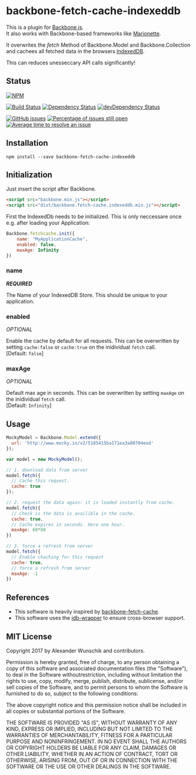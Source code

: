 # backbone-fetch-cache-indexeddb

This is a plugin for [Backbone.js](http://backbonejs.org/). <br>
It also works with Backbone-based frameworks like [Marionette](http://marionettejs.com/).

It overwrites the *fetch* Method of Backbone.Model and Backbone.Collection and cachees all fetched data in the browsers [IndexedDB](https://www.w3.org/TR/IndexedDB/).

This can reduces unesseccary API calls significantly!

## Status

[![NPM](https://nodei.co/npm/backbone-fetch-cache-indexeddb.png?downloads=true&downloadRank=true)](https://nodei.co/npm/backbone-fetch-cache-indexeddb/)

[![Build Status](https://travis-ci.org/mojoaxel/backbone-fetch-cache-indexeddb.svg?branch=master)](https://travis-ci.org/mojoaxel/backbone-fetch-cache-indexeddb)
[![Dependency Status](https://david-dm.org/mojoaxel/backbone-fetch-cache-indexeddb/status.svg)](https://david-dm.org/mojoaxel/backbone-fetch-cache-indexeddb)
[![devDependency Status](https://david-dm.org/mojoaxel/backbone-fetch-cache-indexeddb/dev-status.svg)](https://david-dm.org/mojoaxel/backbone-fetch-cache-indexeddb?type=dev)

[![GitHub issues](https://img.shields.io/github/issues/mojoaxel/backbone-fetch-cache-indexeddb.svg)](https://github.com/mojoaxel/backbone-fetch-cache-indexeddb/issues)
[![Percentage of issues still open](http://isitmaintained.com/badge/open/mojoaxel/backbone-fetch-cache-indexeddb.svg)](http://isitmaintained.com/project/mojoaxel/backbone-fetch-cache-indexeddb "Percentage of issues still open")
[![Average time to resolve an issue](http://isitmaintained.com/badge/resolution/mojoaxel/backbone-fetch-cache-indexeddb.svg)](http://isitmaintained.com/project/mojoaxel/backbone-fetch-cache-indexeddb "Average time to resolve an issue")

## Installation

`npm install --save backbone-fetch-cache-indexeddb`

## Initialization

Just insert the script after Backbone.

```html
<script src="backbone.min.js"></script>
<script src="dist/backbone.fetch-cache.indexeddb.min.js"></script>
```

First the IndexedDb needs to be initialized. This is only neccessare once e.g. after loading your Application:

```js
Backbone.fetchcache.init({
	name: "MyApplicationCache",
	enabled: false,
	maxAge: Infinity
})
```

### name
_**REQUIRED**_

The Name of your IndexedDB Store. This should be unique to your application.

### enabled
_OPTIONAL_

Enable the cache by default for all requests. This can be overwritten by setting `cache:false` or `cache:true` on the inidividual `fetch` call. <br>
[Default: `false`]

### maxAge
_OPTIONAL_

Default max age in seconds. This can be overwritten by setting `maxAge` on the inidividual `fetch` call. <br>
[Default: `Infinity`]

## Usage

```js
MockyModel = Backbone.Model.extend({
  url: 'http://www.mocky.io/v2/5185415ba171ea3a00704eed'
});

var model = new MockyModel();

// 1. download data from server
model.fetch({
  // Cache this request.
  cache: true
});

// 2. request the data again: it is loaded instantly from cache.
model.fetch({
  // Check is the data is availible in the cache.
  cache: true,
  // Cache expires in seconds. Here one hour.
  maxAge: 60*60
})

// 3. force a refresh from server
model.fetch({
  // Enable chaching for this request
  cache: true,
  // force a refresh from server
  maxAge: -1
})
```

## References

* This software is heavily inspired by [backbone-fetch-cache](https://github.com/madglory/backbone-fetch-cache).
* This software uses the [idb-wrapper](https://www.npmjs.com/package/idb-wrapper) to ensure cross-browser support.

## MIT License

Copyright 2017 by Alexander Wunschik and contributors.

Permission is hereby granted, free of charge, to any person obtaining a copy
of this software and associated documentation files (the "Software"), to
deal in the Software withoutrestriction, including without limitation the
rights to use, copy, modify, merge, publish, distribute, sublicense, and/or
sell copies of the Software, and to permit persons to whom the Software is
furnished to do so, subject to the following conditions:

The above copyright notice and this permission notice shall be included in
all copies or substantial portions of the Software.

THE SOFTWARE IS PROVIDED "AS IS", WITHOUT WARRANTY OF ANY KIND, EXPRESS OR
IMPLIED, INCLUDING BUT NOT LIMITED TO THE WARRANTIES OF MERCHANTABILITY,
FITNESS FOR A PARTICULAR PURPOSE AND NONINFRINGEMENT. IN NO EVENT SHALL
THE AUTHORS OR COPYRIGHT HOLDERS BE LIABLE FOR ANY CLAIM, DAMAGES OR OTHER
LIABILITY, WHETHER IN AN ACTION OF CONTRACT, TORT OR OTHERWISE, ARISING
FROM, OUT OF OR IN CONNECTION WITH THE SOFTWARE OR THE USE OR OTHER DEALINGS
IN THE SOFTWARE.
